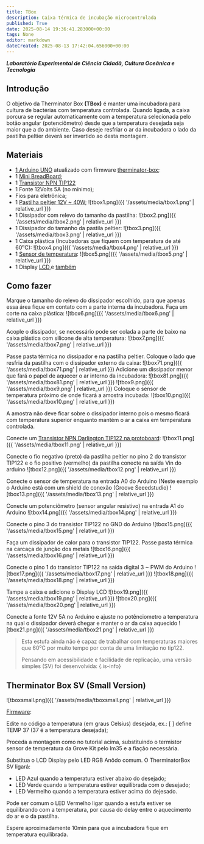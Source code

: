 ```yaml
---
title: TBox
description: Caixa térmica de incubação microcontrolada
published: True
date: 2025-08-14 19:36:41.283000+00:00
tags: None
editor: markdown
dateCreated: 2025-08-13 17:42:04.656000+00:00
---
```


***Laboratório Experimental de Ciência Cidadã, Cultura Oceânica e Tecnologia***


## Introdução

O objetivo da Therminator Box **(TBox)** é manter uma incubadora para cultura de bactérias com temperatura controlada. Quando ligada, a caixa porcura se regular automaticamente com a temperatura selecionada pelo botão angular (potenciômetro) desde que a temperatura desejada seja maior que a do ambiente. Caso deseje resfriar o ar da incubadora o lado da pastilha peltier deverá ser invertido ao desta montagem.

## Materiais

- [1 Arduino UNO](https://www.arduino.cc/en/Main/ArduinoBoardUno) atualizado com firmware [therminator-box](https://github.com/guimasan/T-box);
- 1 [Mini BreadBoard](https://www.sparkfun.com/breadboard-mini-modular-white.html);
- 1 [Transistor NPN TIP122](https://cdn-shop.adafruit.com/datasheets/TIP120.pdf) 
- 1 Fonte 12Volts 5A (no mínimo);
- Fios para eletrônica;
- 1 [Pastilha peltier 12V ~ 40W](http://peltiermodules.com/peltier.datasheet/TEC1-12705.pdf);
![tbox1.png]({{ '/assets/media/tbox1.png' | relative_url }})
- 1 Dissipador com relevo do tamanho da pastilha:
![tbox2.png]({{ '/assets/media/tbox2.png' | relative_url }})
- 1 Dissipador do tamanho da pastila peltier:
![tbox3.png]({{ '/assets/media/tbox3.png' | relative_url }})
- 1 Caixa plástica (Incubadoras que fiquem com temperatura de até 60⁰C):
![tbox4.png]({{ '/assets/media/tbox4.png' | relative_url }})
- 1 [Sensor de temperatura](https://wiki.seeedstudio.com/Grove-Temperature_Sensor/):
![tbox5.png]({{ '/assets/media/tbox5.png' | relative_url }})
- 1 Display [LCD](https://wiki.seeedstudio.com/Grove-LCD_RGB_Backlight/),e [também](https://wiki.seeedstudio.com/Grove-LCD_RGB_Backlight/)

## Como fazer

Marque o tamanho do relevo do dissipador escolhido, para que apenas essa área fique em contato com a parte interna da incubadora. Faça um corte na caixa plástica:
![tbox6.png]({{ '/assets/media/tbox6.png' | relative_url }})

Acople o dissipador, se necessário pode ser colada a parte de baixo na caixa plástica com silicone de alta temperatura:
![tbox7.png]({{ '/assets/media/tbox7.png' | relative_url }})

Passe pasta térmica no dissipador e na pastilha peltier. Coloque o lado que resfria da pastilha com o dissipador externo da caixa:
![tbox71.png]({{ '/assets/media/tbox71.png' | relative_url }})
Adicione um dissipador menor que fará o papel de aquecer o ar interno da incubadora:
![tbox81.png]({{ '/assets/media/tbox81.png' | relative_url }})
![tbox9.png]({{ '/assets/media/tbox9.png' | relative_url }})
Coloque o sensor de temperatura próximo de onde ficará a amostra incubada:
![tbox10.png]({{ '/assets/media/tbox10.png' | relative_url }})

A amostra não deve ficar sobre o dissipador interno pois o mesmo ficará com temperatura superior enquanto mantém o ar a caixa em temperatura controlada.

Conecte um [Transistor NPN Darlington TIP122 na protoboard](https://cdn-shop.adafruit.com/datasheets/TIP120.pdf):
![tbox11.png]({{ '/assets/media/tbox11.png' | relative_url }})

Conecte o fio negativo (preto) da pastilha peltier no pino 2 do transistor TIP122 e o fio positivo (vermelho) da pastilha conecte na saída Vin do arduino
![tbox12.png]({{ '/assets/media/tbox12.png' | relative_url }})

Conecte o sensor de temperatura na entrada A0 do Arduino (Neste exemplo o Arduino está com um shield de conexão (Groove Seeedstudio)
![tbox13.png]({{ '/assets/media/tbox13.png' | relative_url }})

Conecte um potenciômetro (sensor angular resistivo) na entrada A1 do Arduino
![tbox14.png]({{ '/assets/media/tbox14.png' | relative_url }})

Conecte o pino 3 do transistor TIP122 no GND do Arduino
![tbox15.png]({{ '/assets/media/tbox15.png' | relative_url }})

Faça um dissipador de calor para o transistor TIP122. Passe pasta térmica na carcaça de junção dos metais
![tbox16.png]({{ '/assets/media/tbox16.png' | relative_url }})

Conecte o pino 1 do transistor TIP122 na saída digital 3 ~ PWM do Arduino
![tbox17.png]({{ '/assets/media/tbox17.png' | relative_url }})
![tbox18.png]({{ '/assets/media/tbox18.png' | relative_url }})

Tampe a caixa e adicione o Display LCD
![tbox19.png]({{ '/assets/media/tbox19.png' | relative_url }})
![tbox20.png]({{ '/assets/media/tbox20.png' | relative_url }})

Conecte a fonte 12V 5A no Arduino e ajuste no potênciometro a temperatura na qual o dissipador deverá chegar e manter o ar da caixa aquecido
![tbox21.png]({{ '/assets/media/tbox21.png' | relative_url }})

> Esta estufa ainda não é capaz de trabalhar com temperaturas maiores que 60⁰C por muito tempo por conta de uma limitação no tip122.
> 
> Pensando em acessibilidade e facilidade de replicação, uma versão simples (SV) foi desenvolvida:
{.is-info}


## Therminator Box SV (Small Version)

![tboxsmall.png]({{ '/assets/media/tboxsmall.png' | relative_url }})

[Firmware](https://github.com/guimasan/therminator-box/blob/master/therminatorBoxSV.ino): 

Edite no código a temperatura (em graus Celsius) desejada, ex.: [ ] define TEMP 37 (37 é a temperatura desejada);

Proceda a montagem como no tutorial acima, substituindo o termistor sensor de temperatura da Grove Kit pelo lm35 e a fiação necessária.

Substitua o LCD Display pelo LED RGB Anôdo comum. O TherminatorBox SV ligará:

- LED Azul quando a temperatura estiver abaixo do desejado;
- LED Verde quando a temperatura estiver equilibrada com o desejado;
- LED Vermelho quando a temperatura estiver acima do dejesado.

Pode ser comum o LED Vermelho ligar quando a estufa estiver se equilibrando com a temperatura, por causa do delay entre o aquecimento do ar e o da pastilha.

Espere aproximadamente 10min para que a incubadora fique em temperatura equilibrada.
